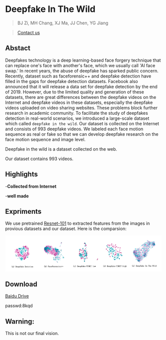 # Deepfake In The Wild
>BJ Zi, MH Chang, XJ Ma, JJ Chen, YG Jiang

>[Contact us](19210240030@fudan.edu.cn)
##  Abstact
   Deepfakes technology is a deep learning-based face forgery technique that can replace one's face with another's face, which we usually call 'AI face swap.' In recent years, the abuse of deepfake has sparked public concern.
Recently, dataset such as faceforensic++ and deepfake detection have filled in the gaps for deepfake detection datasets. Facebook also announced that it will release a data set for deepfake detection by the end of 2019.
However, due to the limited quality and generation of these datasets, there are great differences between the deepfake videos on the Internet and deepfake videos in these datasets, especially the deepfake videos uploaded on video sharing websites. These problems block further research in academic community.
To facilitate the study of deepfakes detection in real-world scenarios, we introduced a large-scale dataset which called `deepfake in the wild`. Our dataset is collected on the Internet and consists of 993 deepfake videos. We labeled each face motion sequence as real or fake so that we can develop deepfake research on the face motion sequence and image level.


Deepfake in the wild is a dataset collected on the web.

Our dataset contains 993 videos.
## Highlights

-**Collected from Internet**

-**well made**

## Expriments
We use pretrained [Resnet-101](https://github.com/tensorflow/models/tree/master/research/slim) to extracted features from the images in provious datasets and our dataset. Here is the comparsion:

<p align="center">
<img src="./Comparsion.png"  alt="Comparsion" title="Comparsion" align="center"></img>
</p>

## Download
[Baidu Drive](https://pan.baidu.com/s/1bYsie4Sz9vDWerBfGTyNxg)

passwd:8kqd


## Warning: 
This is not our final vision.
